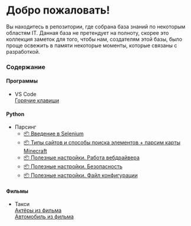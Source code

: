 ﻿# Добро пожаловать!
<p>Вы находитесь в репозитории, где собрана база знаний по некоторым областям IT. Данная база не претендует на полноту, скорее это коллекция заметок для того, чтобы нам, создателям этой базы, было проще освежить в памяти некоторые моменты, которые связаны с разработкой.</p>

### Содержание  

#### Программы  
- VS Code  
[Горячие клавиши](articles/software/vs_code/hotkeys.md)

#### Python
- Парсинг  
  - [:package: Введение в Selenium](articles/coding/python/selenium_ls1/lesson1.md)  
  - [:package: Типы сайтов и способы поиска элементов + парсим карты Minecraft](articles/coding/python/selenium_ls2/lesson2.md)  
  - [:package: Полезные настройки. Работа вебдрайвера](#)
  - [:package: Полезные настройки. Безопасность](#)
  - [:package: Полезные настройки. Файл конфигурации](#)


#### Фильмы  
- Такси  
[Актёры из фильма](articles/movies/taxi_1-2-3/actors.md)  
[Автомобиль из фильма](articles/movies/taxi_1-2-3/car.md)

